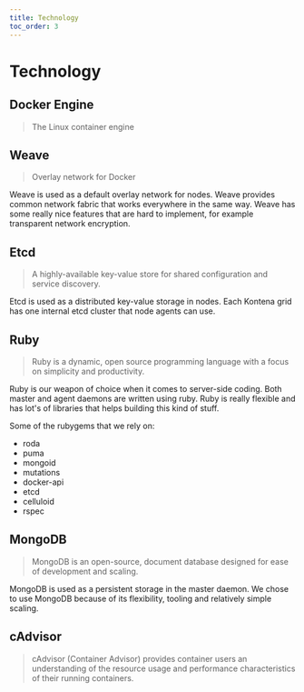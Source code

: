 ```yaml
---
title: Technology
toc_order: 3
---
```


# Technology

## Docker Engine

> The Linux container engine

## Weave

> Overlay network for Docker

Weave is used as a default overlay network for nodes. Weave provides common network fabric that works everywhere in the same way. Weave has some really nice features that are hard to implement, for example transparent network encryption.

## Etcd

> A highly-available key-value store for shared configuration and service discovery.

Etcd is used as a distributed key-value storage in nodes. Each Kontena grid has one internal etcd cluster that node agents can use.

## Ruby

> Ruby is a dynamic, open source programming language with a focus on simplicity and productivity.

Ruby is our weapon of choice when it comes to server-side coding. Both master and agent daemons are written using ruby. Ruby is really flexible and has lot's of libraries that helps building this kind of stuff.

Some of the rubygems that we rely on:

* roda
* puma
* mongoid
* mutations
* docker-api
* etcd
* celluloid
* rspec

## MongoDB

> MongoDB is an open-source, document database designed for ease of development and scaling.

MongoDB is used as a persistent storage in the master daemon. We chose to use MongoDB because of its flexibility, tooling and relatively simple scaling.

## cAdvisor

> cAdvisor (Container Advisor) provides container users an understanding of the resource usage and performance characteristics of their running containers.
